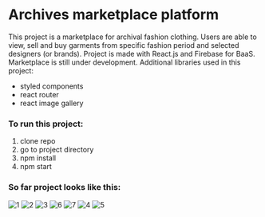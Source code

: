 # Archives marketplace platform

This project is a marketplace for archival fashion clothing. Users are able to view, sell and buy garments from specific fashion period and selected designers (or brands). Project is made with React.js and Firebase for BaaS. Marketplace is still under development.
Additional libraries used in this project:

* styled components
* react router
* react image gallery

### To run this project:
1. clone repo
2. go to project directory
3. npm install
4. npm start

### So far project looks like this:
![1](https://user-images.githubusercontent.com/73420865/195429639-a249d09c-8fb7-4a12-b6a1-a921253d73b5.png)
![2](https://user-images.githubusercontent.com/73420865/195429645-6f40c1d9-75fe-4606-9926-f4746d53bbcc.png)
![3](https://user-images.githubusercontent.com/73420865/195429654-c7caa690-3cf0-4306-8170-e284279b24ba.png)
![6](https://user-images.githubusercontent.com/73420865/195810789-8d8c05b9-1f1a-43b1-bed0-e744b1d89d96.png)
![7](https://user-images.githubusercontent.com/73420865/195810810-88e8b8b7-8055-4468-8376-974117940fdf.png)
![4](https://user-images.githubusercontent.com/73420865/195429665-e35cd371-3e59-4762-b6e0-5b7bcd1c440e.png)
![5](https://user-images.githubusercontent.com/73420865/195429668-7bf7252d-08d0-43cd-a410-dc44b0f7f9e3.png)

